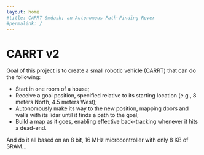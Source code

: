 ```yaml
---
layout: home
#title: CARRT &mdash; an Autonomous Path-Finding Rover
#permalink: /
---
```


# CARRT v2

Goal of this project is to create a small robotic vehicle (CARRT) that can do the following:

- Start in one room of a house;
- Receive a goal position, specified relative to its starting location (e.g., 8 meters North, 4.5 meters West);
- Autonomously make its way to the new position, mapping doors and walls with its lidar until it finds a path to the goal;
- Build a map as it goes, enabling effective back-tracking whenever it hits a dead-end.

And do it all based on an 8 bit, 16 MHz microcontroller with only 8 KB of SRAM...
